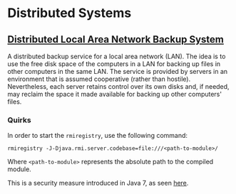 # Distributed Systems

## [Distributed Local Area Network Backup System](https://web.fe.up.pt/~pfs/aulas/sd2017/projs/proj1/proj1.html)
A distributed backup service for a local area network (LAN). The idea is to use the free disk space of the computers in a LAN for backing up files in other computers in the same LAN. The service is provided by servers in an environment that is assumed cooperative (rather than hostile). Nevertheless, each server retains control over its own disks and, if needed, may reclaim the space it made available for backing up other computers' files.

### Quirks

In order to start the `rmiregistry`, use the following command:
```
rmiregistry -J-Djava.rmi.server.codebase=file:///<path-to-module>/
```
Where `<path-to-module>` represents the absolute path to the compiled module.

This is a security measure introduced in Java 7, as seen [here](http://docs.oracle.com/javase/7/docs/technotes/guides/rmi/enhancements-7.html).
